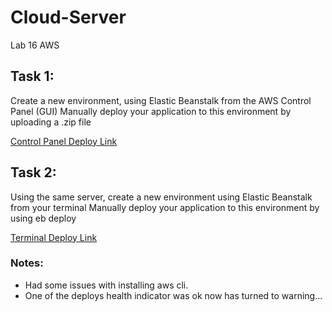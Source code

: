 # Cloud-Server
Lab 16 AWS
 
## Task 1:

Create a new environment, using Elastic Beanstalk from the AWS Control Panel (GUI)
Manually deploy your application to this environment by uploading a .zip file

[Control Panel Deploy Link](Lab16awscityexplorer-env.eba-ddsdnnkt.us-west-2.elasticbeanstalk.com)

## Task 2:

Using the same server, create a new environment using Elastic Beanstalk from your terminal
Manually deploy your application to this environment by using eb deploy

[Terminal Deploy Link](TerminalDeploy.eba-cnfyt9pc.us-west-2.elasticbeanstalk.com)
 
 ### Notes:
 - Had some issues with installing aws cli.
 - One of the deploys health indicator was ok now has turned to warning... 
 
 
